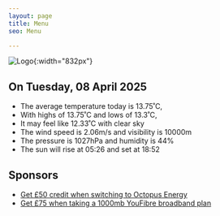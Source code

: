 ```yaml
---
layout: page
title: Menu
seo: Menu

---
```


![Logo](/images/logo.jpg){:width="832px"}

<!-- weather_marker starts -->
## On Tuesday, 08 April 2025

- The average temperature today is 13.75˚C,
- With highs of 13.75˚C and lows of 13.3˚C,
- It may feel like 12.33˚C with clear sky
- The wind speed is 2.06m/s and visibility is 10000m
- The pressure is 1027hPa and humidity is 44%
- The sun will rise at 05:26 and set at 18:52

<!-- weather_marker ends -->

## Sponsors

- [Get £50 credit when switching to Octopus Energy](https://bit.ly/3oD1nnS)
- [Get £75 when taking a 1000mb YouFibre broadband plan](https://aklam.io/91zWhU?)



